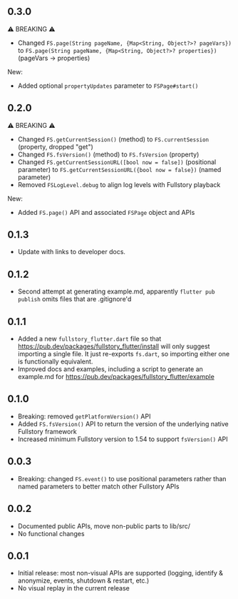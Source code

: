 ## 0.3.0

⚠️ BREAKING ⚠️

- Changed `FS.page(String pageName, {Map<String, Object?>? pageVars})` to `FS.page(String pageName, {Map<String, Object?>? properties})` (pageVars -> properties)

New:

- Added optional `propertyUpdates` parameter to `FSPage#start()`

## 0.2.0

⚠️ BREAKING ⚠️

- Changed `FS.getCurrentSession()` (method) to `FS.currentSession` (property, dropped "get")
- Changed `FS.fsVersion()` (method) to `FS.fsVersion` (property)
- Changed `FS.getCurrentSessionURL([bool now = false])` (positional parameter) to `FS.getCurrentSessionURL({bool now = false})` (named parameter)
- Removed `FSLogLevel.debug` to align log levels with Fullstory playback

New:

- Added `FS.page()` API and associated `FSPage` object and APIs

## 0.1.3

- Update with links to developer docs.

## 0.1.2

- Second attempt at generating example.md, apparently `flutter pub publish` omits files that are .gitignore'd

## 0.1.1

- Added a new `fullstory_flutter.dart` file so that https://pub.dev/packages/fullstory_flutter/install will only suggest importing a single file. It just re-exports `fs.dart`, so importing either one is functionally equivalent.
- Improved docs and examples, including a script to generate an example.md for https://pub.dev/packages/fullstory_flutter/example

## 0.1.0

- Breaking: removed `getPlatformVersion()` API
- Added `FS.fsVersion()` API to return the version of the underlying native Fullstory framework
- Increased minimum Fullstory version to 1.54 to support `fsVersion()` API

## 0.0.3

- Breaking: changed `FS.event()` to use positional parameters rather than named parameters to better match other Fullstory APIs

## 0.0.2

- Documented public APIs, move non-public parts to lib/src/
- No functional changes

## 0.0.1

- Initial release: most non-visual APIs are supported (logging, identify & anonymize, events, shutdown & restart, etc.)
- No visual replay in the current release
